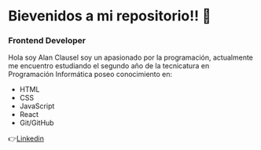 # Bievenidos a mi repositorio!! 👋

### Frontend Developer
Hola soy Alan Clausel soy un apasionado por la programación, actualmente me encuentro estudiando el segundo año de la tecnicatura en Programación Informática
poseo conocimiento en:
* HTML
* CSS
* JavaScript
* React
* Git/GitHub

👉[Linkedin](https://www.linkedin.com/in/alan-clausel/)

